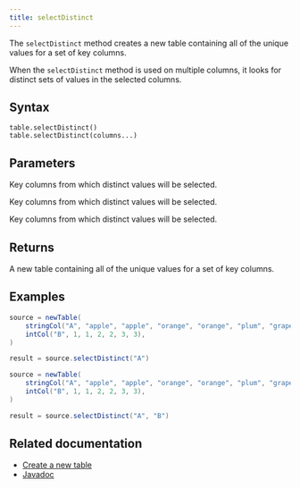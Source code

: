 ```yaml
---
title: selectDistinct
---
```


The `selectDistinct` method creates a new table containing all of the unique values for a set of key columns.

When the `selectDistinct` method is used on multiple columns, it looks for distinct sets of values in the selected columns.

## Syntax

```
table.selectDistinct()
table.selectDistinct(columns...)
```

## Parameters

<ParamTable>
<Param name="columns" type="String...">

Key columns from which distinct values will be selected.

</Param>
<Param name="columns" type="Selectable...">

Key columns from which distinct values will be selected.

</Param>
<Param name="columns" type="Collection<? extends Selectable>">

Key columns from which distinct values will be selected.

</Param>
</ParamTable>

## Returns

A new table containing all of the unique values for a set of key columns.

## Examples

```groovy order=source,result
source = newTable(
    stringCol("A", "apple", "apple", "orange", "orange", "plum", "grape"),
    intCol("B", 1, 1, 2, 2, 3, 3),
)

result = source.selectDistinct("A")
```

```groovy order=source,result
source = newTable(
    stringCol("A", "apple", "apple", "orange", "orange", "plum", "grape"),
    intCol("B", 1, 1, 2, 2, 3, 3),
)

result = source.selectDistinct("A", "B")
```

## Related documentation

- [Create a new table](../../../how-to-guides/new-and-empty-table.md#newtable)
- [Javadoc](https://deephaven.io/core/javadoc/io/deephaven/api/TableOperations.html#selectDistinct(java.lang.String...))
